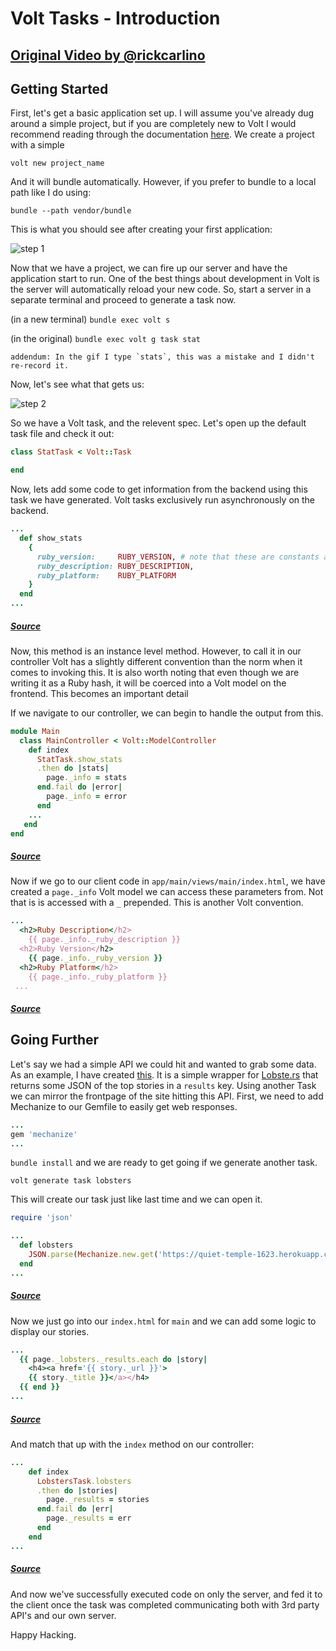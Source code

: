 # Volt Tasks - Introduction

## [Original Video by @rickcarlino](https://www.youtube.com/watch?v=th0UKrSFdo0)

## Getting Started
First, let's get a basic application set up. I will assume you've already dug around a simple project, but if you
are completely new to Volt I would recommend reading through the documentation [here](http://docs.voltframework.com).
We create a project with a simple

`volt new project_name`

And it will bundle automatically. However, if you prefer to bundle to a local path like I do using:

`bundle --path vendor/bundle`

This is what you should see after creating your first application:

![step 1](http://i.imgur.com/ujb4F0E.gif)

Now that we have a project, we can fire up our server and have the application start to run. One of the best things about
development in Volt is the server will automatically reload your new code. So, start a server in a separate terminal and 
proceed to generate a task now. 

(in a new terminal)
`bundle exec volt s`

(in the original)
`bundle exec volt g task stat`

```addendum: In the gif I type `stats`, this was a mistake and I didn't re-record it.```

Now, let's see what that gets us:

![step 2](http://i.imgur.com/8r3VaJQ.gif)

So we have a Volt task, and the relevent spec. Let's open up the default task file and check it out:

```RUBY
class StatTask < Volt::Task

end
```

Now, lets add some code to get information from the backend using this task we have generated. Volt tasks exclusively run
asynchronously on the backend.

```RUBY
...
  def show_stats
    {
      ruby_version:     RUBY_VERSION, # note that these are constants always available in Ruby
      ruby_description: RUBY_DESCRIPTION,
      ruby_platform:    RUBY_PLATFORM
    }
  end
...
```
##### [Source](https://github.com/ybur-yug/volt_task_example/blob/master/app/main/tasks/stat_task.rb#L2)


Now, this method is an instance level method. However, to call it in our controller Volt has a slightly different convention
than the norm when it comes to invoking this. It is also worth noting that even though we are writing it as a Ruby hash, it 
will be coerced into a Volt model on the frontend. This becomes an important detail 

If we navigate to our controller, we can begin to handle the output from this.

```RUBY
module Main
  class MainController < Volt::ModelController
    def index
      StatTask.show_stats
      .then do |stats|
        page._info = stats
      end.fail do |error|
        page._info = error
      end
    ...
   end
end
```
##### [Source](https://github.com/ybur-yug/volt_task_example/blob/master/app/main/controllers/main_controller.rb#L5)

Now if we go to our client code in `app/main/views/main/index.html`, we have created a `page._info` Volt model we can access these parameters from. Not that is is accessed with a `_` prepended. This is another Volt convention.

```RUBY
...
  <h2>Ruby Description</h2>
    {{ page._info._ruby_description }}
  <h2>Ruby Version</h2>
    {{ page._info._ruby_version }}
  <h2>Ruby Platform</h2>
    {{ page._info._ruby_platform }}
 ...
```
##### [Source](https://github.com/ybur-yug/volt_task_example/blob/master/app/main/views/main/index.html#L7)


## Going Further
Let's say we had a simple API we could hit and wanted to grab some data. As an example, I have created [this](https://quiet-temple-1623.herokuapp.com/frontpage/1).
It is a simple wrapper for [Lobste.rs](http://lobste.rs) that returns some JSON of the top stories in a `results`
key. Using another Task we can mirror the frontpage of the site hitting this API. First, we need to add Mechanize
to our Gemfile to easily get web responses.

```RUBY
...
gem 'mechanize'
...
```

`bundle install` and we are ready to get going if we generate another task.

`volt generate task lobsters`

This will create our task just like last time and we can open it.

```RUBY
require 'json'

...
  def lobsters
    JSON.parse(Mechanize.new.get('https://quiet-temple-1623.herokuapp.com/frontpage/1').content)
  end
...
```
##### [Source](https://github.com/ybur-yug/volt_task_example/blob/master/app/main/tasks/lobster_task.rb)

Now we just go into our `index.html` for `main` and we can add some logic to display our stories.

```RUBY
...
  {{ page._lobsters._results.each do |story|
    <h4><a href='{{ story._url }}'>
    {{ story._title }}</a></h4>
  {{ end }}
...
```
##### [Source](https://github.com/ybur-yug/volt_task_example/blob/master/app/main/views/main/index.html#L7)

And match that up with the `index` method on our controller:

```RUBY
...
    def index
      LobstersTask.lobsters
      .then do |stories|
        page._results = stories
      end.fail do |err|
        page._results = err
      end
    end
...
```
##### [Source](https://github.com/ybur-yug/volt_task_example/blob/master/app/main/controllers/main_controller.rb#L5)

And now we've successfully executed code on only the server, and fed it to the client once the task was completed
communicating both with 3rd party API's and our own server.

Happy Hacking.
